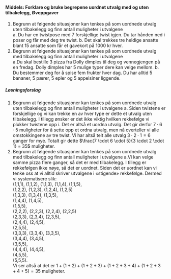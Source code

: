 
#### Middels: Forklare og bruke begrepene uordnet utvalg med og uten tilbakelegg,  Øveppgaver

1. Begrunn at følgende situasjoner kan tenkes på som uordnede utvalg uten tilbakelegg og finn antall muligheter i utvalgene\
   a. Du har en twistpose med 7 forskjellige twist igjen. Du tar hånden ned i poser og får med deg tre twist.
   b. Det skal trekkes tre heldige ansatte blant 15 ansatte som får et gavekort på 1000 kr hver.
2. Begrunn at følgende situasjoner kan tenkes på som uordnede utvalg med tilbakelegg og finn antall muligheter i utvalgene\
   a.Du skal bestille 3 pizza fra Dolly dimples til deg og vennegjengen på en fredag. Dolly dimples har 5 mulige typer dere kan velge mellom.
   b. Du bestemmer deg for å spise fem frukter hver dag. Du har alltid 5 bananer, 5 pærer, 5 epler og 5 appelsiner liggende.

##### Løsningsforslag

1. Begrunn at følgende situasjoner kan tenkes på som uordnede utvalg uten tilbakelegg og finn antall muligheter i utvalgene
   a. Siden twistene er forskjellige og vi kan trekke en av hver type er dette et utvalg uten tilbakelegg. I tillegg ønsker er det ikke viktig hvilken rekkefølge vi plukker twistene opp i. Det er altså et uordna utvalg. Det gir derfor $7 \cdot 6 \cdot 5$ muligheter for å sette opp et ordna utvalg, men nå overteller vi alle omstokkingene av tre twist. Vi har altså telt alle utvalg $3 \cdot 2 \cdot 1 = 6$ ganger for mye. Totalt gir dette $\frac{7 \cdot 6 \cdot 5}{3 \cdot 2 \cdot 1} = 35$ muligheter.
2. Begrunn at følgende situasjoner kan tenkes på som uordnede utvalg med tilbakelegg og finn antall muligheter i utvalgene
   a.Vi kan velge samme pizza flere ganger, så det er med
   tilbakelegg. I tillegg er rekkefølgen ikke nøye, så det
   er uordnet. Siden det er uordnet kan vi tenke oss at vi
   alltid skriver utvalgene i «stigende» rekkefølge. Dermed
   vi systematisere slik:\
   (1,1,1), (1,1,2), (1,1,3), (1,1,4), (1,1,5),\
   (1,2,2), (1,2,3), (1,2,4), (1,2,5)\
   (1,3,3), (1,3,4), (1,3,5),\
   (1,4,4), (1,4,5),\
   (1,5,5),\
   (2,2,2), (2,2,3), (2,2,4), (2,2,5)\
   (2,3,3), (2,3,4), (2,3,5),\
   (2,4,4), (2,4,5),\
   (2,5,5),\
   (3,3,3), (3,3,4), (3,3,5),\
   (3,4,4), (3,4,5),\
   (3,5,5),\
   (4,4,4), (4,4,5),\
   (4,5,5),\
   (5,5,5).\
   Vi ser altså at det er
   $1 + (1 + 2) + (1 + 2 + 3) + (1 + 2 + 3 + 4) + (1 + 2 + 3 + 4 + 5) = 35$
   muligheter.

